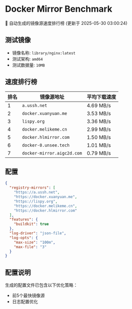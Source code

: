 # Docker Mirror Benchmark

🚀 自动生成的镜像源速度排行榜 (更新于 2025-05-30 03:00:24)

## 测试镜像
- 镜像名称: `library/nginx:latest`
- 测试架构: `amd64`
- 测试数据量: `10MB`

## 速度排行榜
| 排名 | 镜像源地址 | 平均下载速度 |
|------|------------|--------------|
| 1 | `a.ussh.net` | 4.69 MB/s |
| 2 | `docker.xuanyuan.me` | 3.53 MB/s |
| 3 | `lispy.org` | 3.36 MB/s |
| 4 | `docker.melikeme.cn` | 2.99 MB/s |
| 5 | `docker.hlmirror.com` | 1.50 MB/s |
| 6 | `docker-0.unsee.tech` | 1.01 MB/s |
| 7 | `docker-mirror.aigc2d.com` | 0.79 MB/s |

## 配置

```json
{
  "registry-mirrors": [
    "https://a.ussh.net",
    "https://docker.xuanyuan.me",
    "https://lispy.org",
    "https://docker.melikeme.cn",
    "https://docker.hlmirror.com"
  ],
  "features": {
    "buildkit": true
  },
  "log-driver": "json-file",
  "log-opts": {
    "max-size": "100m",
    "max-file": "3"
  }
}
```

## 配置说明
生成的配置文件已包含以下优化策略：
- 前5个最快镜像源
- 日志配置优化

